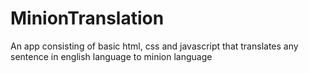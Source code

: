 # MinionTranslation
 An app consisting of basic html, css and javascript that translates any sentence in english language to minion language
